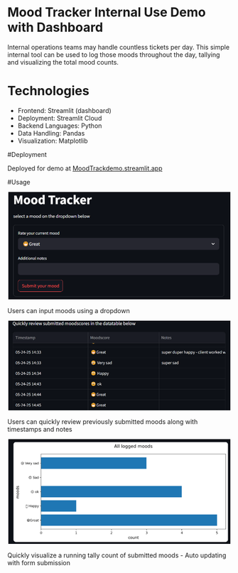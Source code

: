 # Mood Tracker Internal Use Demo with Dashboard

Internal operations teams may handle countless tickets per day. This simple internal tool can be used to log those moods throughout the day, tallying and visualizing the total mood counts.

# Technologies
- Frontend: Streamlit (dashboard)
- Deployment: Streamlit Cloud
- Backend Languages: Python
- Data Handling: Pandas
- Visualization: Matplotlib

#Deployment

Deployed for demo at [MoodTrackdemo.streamlit.app](https://moodtrackerdemo.streamlit.app/)

#Usage
<p align="center">
  <img src="screenshots/Submissionform.png" 
       alt="Submission form" 
       width="500"/>
</p> Users can input moods using a dropdown
<br>

<p align="center">
  <img src="screenshots/Database.png" 
       alt="Previously submitted moods" 
       width="500"/>
</p> Users can quickly review previously submitted moods along with timestamps and notes
<br>

<p align="center">
  <img src="screenshots/Bargraphs.png" 
       alt="Bar graphs" 
       width="500"/>
</p> Quickly visualize a running tally count of submitted moods - Auto updating with form submission
<br>
